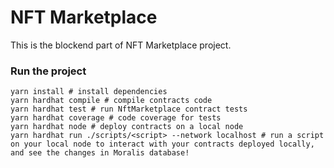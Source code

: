 # NFT Marketplace

This is the blockend part of NFT Marketplace project.

### Run the project

```shell
yarn install # install dependencies
yarn hardhat compile # compile contracts code
yarn hardhat test # run NftMarketplace contract tests
yarn hardhat coverage # code coverage for tests
yarn hardhat node # deploy contracts on a local node
yarn hardhat run ./scripts/<script> --network localhost # run a script on your local node to interact with your contracts deployed locally, and see the changes in Moralis database!
```
